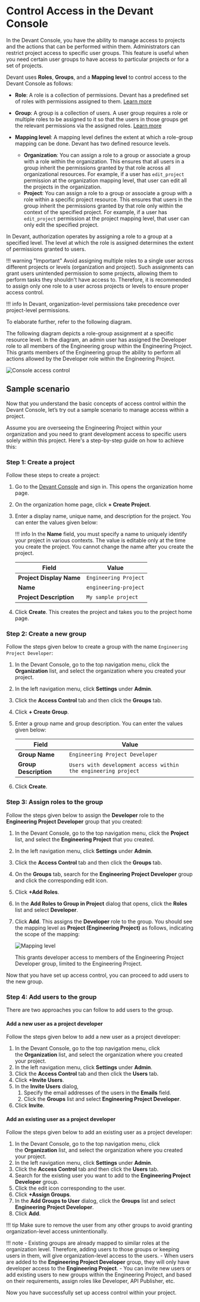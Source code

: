 # Control Access in the Devant Console

In the Devant Console, you have the ability to manage access to projects and the actions that can be performed within them. Administrators can restrict project access to specific user groups. This feature is useful when you need certain user groups to have access to particular projects or for a set of projects.

Devant uses **Roles**, **Groups**, and a **Mapping level** to control access to the Devant Console as follows:

- **Role**: A role is a collection of permissions. Devant has a predefined set of roles with permissions assigned to them. [Learn more](../devant-concepts/organization.md#roles)
- **Group**: A group is a collection of users. A user group requires a role or multiple roles to be assigned to it so that the users in those groups get the relevant permissions via the assigned roles. [Learn more](../devant-concepts/organization.md#groups)

- **Mapping level**: A mapping level defines the extent at which a role-group mapping can be done. Devant has two defined resource levels.
    - **Organization**: You can assign a role to a group or associate a group with a role within the organization. This ensures that all users in a group inherit the permissions granted by that role across all organizational resources. For example, if a user has `edit_project` permission at the organization mapping level, that user can edit all the projects in the organization.
    - **Project**: You can assign a role to a group or associate a group with a role within a specific project resource. This ensures that users in the group inherit the permissions granted by that role only within the context of the specified project. For example, if a user has `edit_project` permission at the project mapping level, that user can only edit the specified project.


In Devant, authorization operates by assigning a role to a group at a specified level. The level at which the role is assigned determines the extent of permissions granted to users.

!!! warning "Important"
    Avoid assigning multiple roles to a single user across different projects or levels (organization and project). Such assignments can grant users unintended permission to some projects, allowing them to perform tasks they shouldn't have access to. Therefore, it is recommended to assign only one role to a user across projects or levels to ensure proper access control.

!!! info
    In Devant, organization-level permissions take precedence over project-level permissions.

To elaborate further, refer to the following diagram.

The following diagram depicts a role-group assignment at a specific resource level. In the diagram, an admin user has assigned the Developer role to all members of the Engineering group within the Engineering Project. This grants members of the Engineering group the ability to perform all actions allowed by the Developer role within the Engineering Project.

![Console access control](../assets/img/administer/access-control-to-console.png)

## Sample scenario

Now that you understand the basic concepts of access control within the Devant Console, let’s try out a sample scenario to manage access within a project.

Assume you are overseeing the Engineering Project within your organization and you need to grant development access to specific users solely within this project. Here's a step-by-step guide on how to achieve this:

### Step 1: Create a project

Follow these steps to create a project:

1. Go to the [Devant Console](https://console.devant.dev/) and sign in. This opens the organization home page.
2. On the organization home page, click **+ Create Project**.
3. Enter a display name, unique name, and description for the project. You can enter the values given below:

    !!! info
         In the **Name** field, you must specify a name to uniquely identify your project in various contexts. The value is editable only at the time you create the project. You cannot change the name after you create the project.

    | **Field**                | **Value**                          |
    |--------------------------|------------------------------------|
    | **Project Display Name** | `Engineering Project`              |
    | **Name**                 | `engineering-project`              |
    | **Project Description**  | `My sample project`                |

4. Click **Create**. This creates the project and takes you to the project home page.

### Step 2: Create a new group

Follow the steps given below to create a group with the name `Engineering Project Developer`:

1. In the Devant Console, go to the top navigation menu, click the **Organization** list, and select the organization where you created your project.
2. In the left navigation menu, click **Settings** under **Admin**.
3. Click the **Access Control** tab and then click the **Groups** tab.
4. Click **+ Create Group**.
5. Enter a group name and group description. You can enter the values given below:

    | **Field**                | **Value**                          |
    |--------------------------|------------------------------------|
    | **Group Name**           | `Engineering Project Developer`    |
    | **Group Description**    | `Users with development access within the engineering project`|

6. Click **Create**.

### Step 3: Assign roles to the group

Follow the steps given below to assign the **Developer** role to the **Engineering Project Developer** group that you created:

1. In the Devant Console, go to the top navigation menu, click the **Project** list, and select the **Engineering Project** that you created.
2. In the left navigation menu, click **Settings** under **Admin**.
3. Click the **Access Control** tab and then click the **Groups** tab.
4. On the **Groups** tab, search for the **Engineering Project Developer** group and click the corresponding edit icon.
5. Click **+Add Roles**.
6. In the **Add Roles to Group in Project** dialog that opens, click the **Roles** list and select **Developer**.
7. Click **Add**. This assigns the **Developer** role to the group. You should see the mapping level as **Project (Engineering Project)** as follows, indicating the scope of the mapping:

    ![Mapping level](../assets/img/administer/mapping-level.png)

   This grants developer access to members of the Engineering Project Developer group, limited to the Engineering Project.

Now that you have set up access control, you can proceed to add users to the new group.

### Step 4: Add users to the group

There are two approaches you can follow to add users to the group.

#### Add a new user as a project developer

Follow the steps given below to add a new user as a project developer:

1. In the Devant Console, go to the top navigation menu, click the **Organization** list, and select the organization where you created your project.
2. In the left navigation menu, click **Settings** under **Admin**.
3. Click the **Access Control** tab and then click the **Users** tab.
4. Click **+Invite Users**.
5. In the **Invite Users** dialog,
   1. Specify the email addresses of the users in the **Emails** field.
   2. Click the **Groups** list and select **Engineering Project Developer**.
6. Click **Invite**.

#### Add an existing user as a project developer

Follow the steps given below to add an existing user as a project developer:

1. In the Devant Console, go to the top navigation menu, click the **Organization** list, and select the organization where you created your project.
2. In the left navigation menu, click **Settings** under **Admin**.
3. Click the **Access Control** tab and then click the **Users** tab.
4. Search for the existing user you want to add to the **Engineering Project Developer** group.
5. Click the edit icon corresponding to the user.
6. Click **+Assign Groups**.
7. In the **Add Groups to User** dialog, click the **Groups** list and select **Engineering Project Developer**.
8. Click **Add**.

!!! tip
     Make sure to remove the user from any other groups to avoid granting organization-level access unintentionally.


!!! note
     - Existing groups are already mapped to similar roles at the organization level. Therefore, adding users to those groups or keeping users in them, will give organization-level access to the users.
     - When users are added to the **Engineering Project Developer** group, they will only have developer access to the **Engineering Project**.
     - You can invite new users or add existing users to new groups within the Engineering Project, and based on their requirements, assign roles like Developer, API Publisher, etc.

Now you have successfully set up access control within your project.
